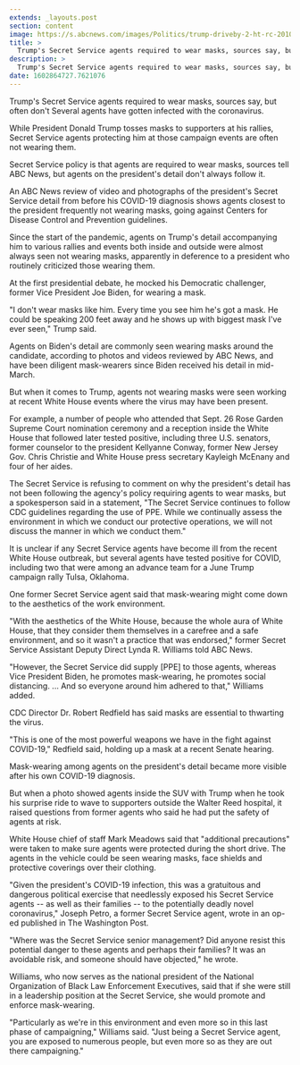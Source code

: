 ```yaml
--- 
extends: _layouts.post 
section: content 
image: https://s.abcnews.com/images/Politics/trump-driveby-2-ht-rc-201006_1602016482491_hpMain_16x9_992.jpg 
title: > 
  Trump's Secret Service agents required to wear masks, sources say, but often don't 
description: > 
  Trump's Secret Service agents required to wear masks, sources say, but often don't Several agents have gotten infected with the coronavirus.While President Donald Trump tosses masks to supporters at his rallies, Secret Service agents protecting him at those campaign events are often not wearing them.Secret Service policy is that agents are required to wear masks, sources tell ABC News, but agents on the president's detail don't always follow it.One former Secret Service agent said that mask-wearing might come down to the aesthetics of the work environment."Just being a Secret Service agent, you are exposed to numerous people, but even more so as they are out there campaigning." 
date: 1602864727.7621076 
--- 
```

Trump's Secret Service agents required to wear masks, sources say, but often don't Several agents have gotten infected with the coronavirus.

While President Donald Trump tosses masks to supporters at his rallies, Secret Service agents protecting him at those campaign events are often not wearing them.

Secret Service policy is that agents are required to wear masks, sources tell ABC News, but agents on the president's detail don't always follow it.

An ABC News review of video and photographs of the president's Secret Service detail from before his COVID-19 diagnosis shows agents closest to the president frequently not wearing masks, going against Centers for Disease Control and Prevention guidelines.

Since the start of the pandemic, agents on Trump's detail accompanying him to various rallies and events both inside and outside were almost always seen not wearing masks, apparently in deference to a president who routinely criticized those wearing them.

At the first presidential debate, he mocked his Democratic challenger, former Vice President Joe Biden, for wearing a mask.

"I don't wear masks like him. Every time you see him he's got a mask. He could be speaking 200 feet away and he shows up with biggest mask I've ever seen," Trump said.

Agents on Biden's detail are commonly seen wearing masks around the candidate, according to photos and videos reviewed by ABC News, and have been diligent mask-wearers since Biden received his detail in mid-March.

But when it comes to Trump, agents not wearing masks were seen working at recent White House events where the virus may have been present.

For example, a number of people who attended that Sept. 26 Rose Garden Supreme Court nomination ceremony and a reception inside the White House that followed later tested positive, including three U.S. senators, former counselor to the president Kellyanne Conway, former New Jersey Gov. Chris Christie and White House press secretary Kayleigh McEnany and four of her aides.

The Secret Service is refusing to comment on why the president's detail has not been following the agency's policy requiring agents to wear masks, but a spokesperson said in a statement, "The Secret Service continues to follow CDC guidelines regarding the use of PPE. While we continually assess the environment in which we conduct our protective operations, we will not discuss the manner in which we conduct them."

It is unclear if any Secret Service agents have become ill from the recent White House outbreak, but several agents have tested positive for COVID, including two that were among an advance team for a June Trump campaign rally Tulsa, Oklahoma.

One former Secret Service agent said that mask-wearing might come down to the aesthetics of the work environment.

"With the aesthetics of the White House, because the whole aura of White House, that they consider them themselves in a carefree and a safe environment, and so it wasn't a practice that was endorsed," former Secret Service Assistant Deputy Direct Lynda R. Williams told ABC News.

"However, the Secret Service did supply [PPE] to those agents, whereas Vice President Biden, he promotes mask-wearing, he promotes social distancing. ... And so everyone around him adhered to that," Williams added.

CDC Director Dr. Robert Redfield has said masks are essential to thwarting the virus.

"This is one of the most powerful weapons we have in the fight against COVID-19," Redfield said, holding up a mask at a recent Senate hearing.

Mask-wearing among agents on the president's detail became more visible after his own COVID-19 diagnosis.

But when a photo showed agents inside the SUV with Trump when he took his surprise ride to wave to supporters outside the Walter Reed hospital, it raised questions from former agents who said he had put the safety of agents at risk.

White House chief of staff Mark Meadows said that "additional precautions" were taken to make sure agents were protected during the short drive. The agents in the vehicle could be seen wearing masks, face shields and protective coverings over their clothing.

"Given the president's COVID-19 infection, this was a gratuitous and dangerous political exercise that needlessly exposed his Secret Service agents -- as well as their families -- to the potentially deadly novel coronavirus," Joseph Petro, a former Secret Service agent, wrote in an op-ed published in The Washington Post.

"Where was the Secret Service senior management? Did anyone resist this potential danger to these agents and perhaps their families? It was an avoidable risk, and someone should have objected," he wrote.

Williams, who now serves as the national president of the National Organization of Black Law Enforcement Executives, said that if she were still in a leadership position at the Secret Service, she would promote and enforce mask-wearing.

"Particularly as we're in this environment and even more so in this last phase of campaigning," Williams said. "Just being a Secret Service agent, you are exposed to numerous people, but even more so as they are out there campaigning."
